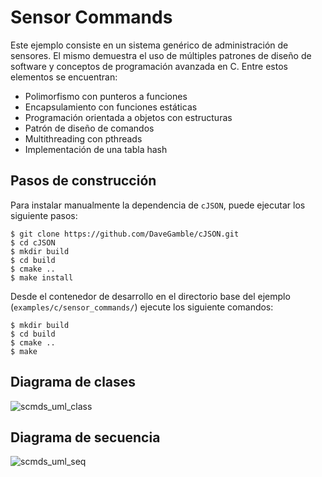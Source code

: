 # Sensor Commands

Este ejemplo consiste en un sistema genérico de administración de sensores. El mismo demuestra el uso de múltiples patrones de diseño de software y conceptos de programación avanzada en C. Entre estos elementos se encuentran:

- Polimorfismo con punteros a funciones
- Encapsulamiento con funciones estáticas
- Programación orientada a objetos con estructuras
- Patrón de diseño de comandos
- Multithreading con pthreads
- Implementación de una tabla hash

## Pasos de construcción
Para instalar manualmente la dependencia de `cJSON`, puede ejecutar los siguiente pasos:

```console
$ git clone https://github.com/DaveGamble/cJSON.git
$ cd cJSON
$ mkdir build
$ cd build
$ cmake ..
$ make install
```

Desde el contenedor de desarrollo en el directorio base del ejemplo (`examples/c/sensor_commands/`) ejecute los siguiente comandos:

```console
$ mkdir build
$ cd build
$ cmake ..
$ make
```

## Diagrama de clases
![scmds_uml_class](../../python/sensor_commands/uml/sensor_commands_class.png)

## Diagrama de secuencia
![scmds_uml_seq](../../python/sensor_commands/uml/sensor_commands_seq.png)
